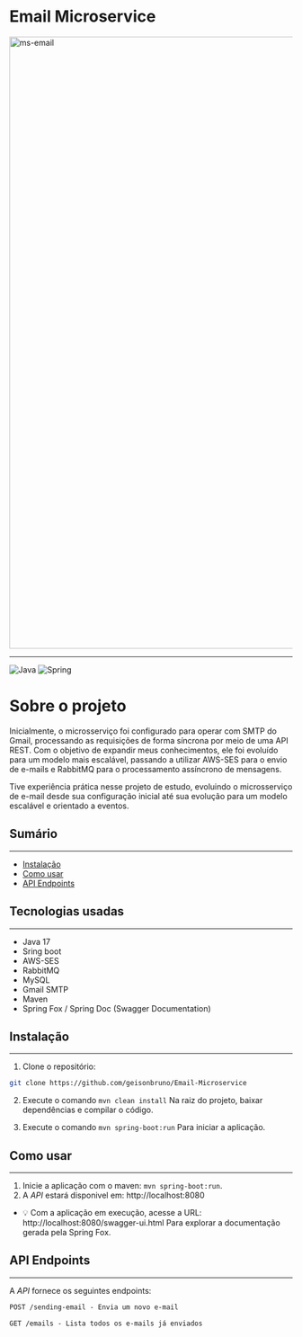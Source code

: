 # Email Microservice

<img width="1089" alt="ms-email" src="https://github.com/user-attachments/assets/ae5d7d13-6e85-422e-b34f-466c99495e34">

***
![Java](https://img.shields.io/badge/java-%23ED8B00.svg?style=for-the-badge&logo=openjdk&logoColor=white)
![Spring](https://img.shields.io/badge/spring-%236DB33F.svg?style=for-the-badge&logo=spring&logoColor=white)

# Sobre o projeto

Inicialmente, o microsserviço foi configurado para operar com SMTP do Gmail, processando as requisições de forma síncrona por meio de uma API REST. Com o objetivo de expandir meus conhecimentos, ele foi evoluído para um modelo mais escalável, passando a utilizar AWS-SES para o envio de e-mails e RabbitMQ para o processamento assíncrono de mensagens.

Tive experiência prática nesse projeto de estudo, evoluindo o microsserviço de e-mail desde sua configuração inicial até sua evolução para um modelo escalável e orientado a eventos.

## Sumário 
***
- [Instalação](#instalação)
- [Como usar](#como-usar)
- [API Endpoints](#api-endpoints)

## Tecnologias usadas
***

- Java 17
- Sring boot
- AWS-SES
- RabbitMQ
- MySQL
- Gmail SMTP
- Maven
- Spring Fox / Spring Doc (Swagger Documentation)

## Instalação
***
1. Clone o repositório:

```bash
git clone https://github.com/geisonbruno/Email-Microservice
```

2. Execute o comando ```mvn clean install``` Na raiz do projeto, baixar dependências e compilar o código.

3. Execute o comando ```mvn spring-boot:run``` Para iniciar a aplicação.

## Como usar
***

1. Inicie a aplicação com o maven: ```mvn spring-boot:run```.
2. A _API_ estará disponivel em: http://localhost:8080

- 💡 Com a aplicação em execução, acesse a URL: http://localhost:8080/swagger-ui.html Para explorar a documentação gerada pela Spring Fox.

## API Endpoints
***
A _API_ fornece os seguintes endpoints:

```markdown
POST /sending-email - Envia um novo e-mail

GET /emails - Lista todos os e-mails já enviados
```
